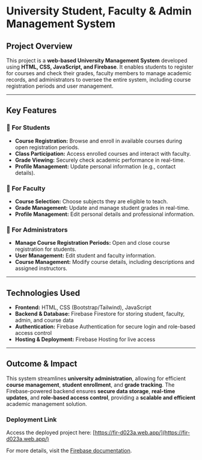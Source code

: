 # University Student, Faculty & Admin Management System

## Project Overview
This project is a **web-based University Management System** developed using **HTML, CSS, JavaScript, and Firebase**. It enables students to register for courses and check their grades, faculty members to manage academic records, and administrators to oversee the entire system, including course registration periods and user management.

---

## Key Features

### 🔹 For Students
- **Course Registration:** Browse and enroll in available courses during open registration periods.
- **Class Participation:** Access enrolled courses and interact with faculty.
- **Grade Viewing:** Securely check academic performance in real-time.
- **Profile Management:** Update personal information (e.g., contact details).

### 🔹 For Faculty
- **Course Selection:** Choose subjects they are eligible to teach.
- **Grade Management:** Update and manage student grades in real-time.
- **Profile Management:** Edit personal details and professional information.

### 🔹 For Administrators
- **Manage Course Registration Periods:** Open and close course registration for students.
- **User Management:** Edit student and faculty information.
- **Course Management:** Modify course details, including descriptions and assigned instructors.

---

## Technologies Used
- **Frontend:** HTML, CSS (Bootstrap/Tailwind), JavaScript
- **Backend & Database:** Firebase Firestore for storing student, faculty, admin, and course data
- **Authentication:** Firebase Authentication for secure login and role-based access control
- **Hosting & Deployment:** Firebase Hosting for live access

---

## Outcome & Impact
This system streamlines **university administration**, allowing for efficient **course management**, **student enrollment**, and **grade tracking**. The Firebase-powered backend ensures **secure data storage**, **real-time updates**, and **role-based access control**, providing a **scalable and efficient** academic management solution.


### Deployment Link
Access the deployed project here: [https://fir-d023a.web.app/](https://fir-d023a.web.app/)

For more details, visit the [Firebase documentation](https://firebase.google.com/docs/cli).
